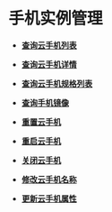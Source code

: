 # 手机实例管理<a name="ZH-CN_TOPIC_0149401167"></a>

-   **[查询云手机列表](查询云手机列表.md)**  

-   **[查询云手机详情](查询云手机详情.md)**  

-   **[查询云手机规格列表](查询云手机规格列表.md)**  

-   **[查询手机镜像](查询手机镜像.md)**  

-   **[重置云手机](重置云手机.md)**  

-   **[重启云手机](重启云手机.md)**  

-   **[关闭云手机](关闭云手机.md)**  

-   **[修改云手机名称](修改云手机名称.md)**  

-   **[更新云手机属性](更新云手机属性.md)**  


